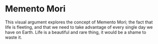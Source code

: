 # Memento Mori
This visual argument explores the concept of Memento Mori; the fact that life is fleeting, and that we need to take advantage of every single day we have on Earth. Life is a beautiful and rare thing, it would be a shame to waste it.
